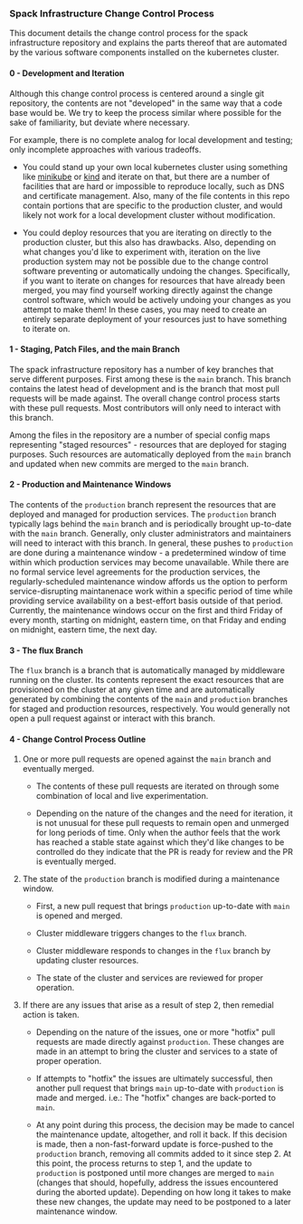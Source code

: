 ### Spack Infrastructure Change Control Process

This document details the change control process for the spack infrastructure
repository and explains the parts thereof that are automated by the various
software components installed on the kubernetes cluster.

#### 0 - Development and Iteration

Although this change control process is centered around a single git repository,
the contents are not "developed" in the same way that a code base would be.  We
try to keep the process similar where possible for the sake of familiarity, but
deviate where necessary.

For example, there is no complete analog for local development and testing; only
incomplete approaches with various tradeoffs.

 - You could stand up your own local kubernetes cluster using something like
   [minikube](https://minikube.sigs.k8s.io/docs/) or
   [kind](https://kind.sigs.k8s.io/) and iterate on that, but there are a number
   of facilities that are hard or impossible to reproduce locally, such as DNS
   and certificate management.  Also, many of the file contents in this repo
   contain portions that are specific to the production cluster, and would
   likely not work for a local development cluster without modification.

 - You could deploy resources that you are iterating on directly to the
   production cluster, but this also has drawbacks.  Also, depending on what
   changes you'd like to experiment with, iteration on the live production
   system may not be possible due to the change control software preventing or
   automatically undoing the changes.  Specifically, if you want to iterate on
   changes for resources that have already been merged, you may find yourself
   working directly against the change control software, which would be actively
   undoing your changes as you attempt to make them!  In these cases, you may
   need to create an entirely separate deployment of your resources just to have
   something to iterate on.

#### 1 - Staging, Patch Files, and the main Branch

The spack infrastructure repository has a number of key branches that serve
different purposes.  First among these is the `main` branch.  This branch
contains the latest head of development and is the branch that most pull
requests will be made against.  The overall change control process starts with
these pull requests.  Most contributors will only need to interact with this
branch.

Among the files in the repository are a number of special config maps
representing "staged resources" - resources that are deployed for staging
purposes.  Such resources are automatically deployed from the `main` branch and
updated when new commits are merged to the `main` branch.

#### 2 - Production and Maintenance Windows

The contents of the `production` branch represent the resources that are
deployed and managed for production services.  The `production` branch typically
lags behind the `main` branch and is periodically brought up-to-date with the
`main` branch.  Generally, only cluster administrators and maintainers will need
to interact with this branch.  In general, these pushes to `production` are done
during a maintenance window - a predetermined window of time within which
production services may become unavailable.  While there are no formal service
level agreements for the production services, the regularly-scheduled
maintenance window affords us the option to perform service-disrupting
maintanenace work within a specific period of time while providing service
availability on a best-effort basis outside of that period.  Currently, the
maintenance windows occur on the first and third Friday of every month, starting
on midnight, eastern time, on that Friday and ending on midnight, eastern time,
the next day.

#### 3 - The flux Branch

The `flux` branch is a branch that is automatically managed by middleware
running on the cluster.  Its contents represent the exact resources that are
provisioned on the cluster at any given time and are automatically generated by
combining the contents of the `main` and `production` branches for staged and
production resources, respectively.  You would generally not open a pull request
against or interact with this branch.

#### 4 - Change Control Process Outline

 1. One or more pull requests are opened against the `main` branch and
    eventually merged.

    - The contents of these pull requests are iterated on through some
      combination of local and live experimentation.

    - Depending on the nature of the changes and the need for iteration, it is
      not unusual for these pull requests to remain open and unmerged for long
      periods of time.  Only when the author feels that the work has reached a
      stable state against which they'd like changes to be controlled do they
      indicate that the PR is ready for review and the PR is eventually merged.

 2. The state of the `production` branch is modified during a maintenance
    window.

    - First, a new pull request that brings `production` up-to-date with `main`
      is opened and merged.

    - Cluster middleware triggers changes to the `flux` branch.

    - Cluster middleware responds to changes in the `flux` branch by updating
      cluster resources.

    - The state of the cluster and services are reviewed for proper operation.

 3. If there are any issues that arise as a result of step 2, then remedial
    action is taken.

    - Depending on the nature of the issues, one or more "hotfix" pull requests
      are made directly against `production`.  These changes are made in an
      attempt to bring the cluster and services to a state of proper operation.

    - If attempts to "hotfix" the issues are ultimately successful, then another
      pull request that brings `main` up-to-date with `production` is made and
      merged.  i.e.: The "hotfix" changes are back-ported to `main`.

    - At any point during this process, the decision may be made to cancel the
      maintenance update, altogether, and roll it back.  If this decision is
      made, then a non-fast-forward update is force-pushed to the `production`
      branch, removing all commits added to it since step 2.  At this point, the
      process returns to step 1, and the update to `production` is postponed
      until more changes are merged to `main` (changes that should, hopefully,
      address the issues encountered during the aborted update).  Depending on
      how long it takes to make these new changes, the update may need to be
      postponed to a later maintenance window.
